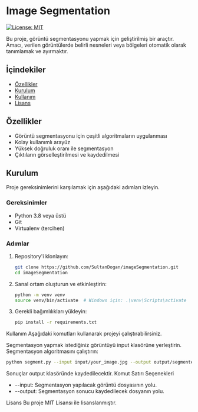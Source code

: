 # Image Segmentation

[![License: MIT](https://img.shields.io/badge/License-MIT-yellow.svg)](https://opensource.org/licenses/MIT)

Bu proje, görüntü segmentasyonu yapmak için geliştirilmiş bir araçtır. Amacı, verilen görüntülerde belirli nesneleri veya bölgeleri otomatik olarak tanımlamak ve ayırmaktır.

## İçindekiler

- [Özellikler](#özellikler)
- [Kurulum](#kurulum)
- [Kullanım](#kullanım)
- [Lisans](#lisans)


## Özellikler

- Görüntü segmentasyonu için çeşitli algoritmaların uygulanması
- Kolay kullanımlı arayüz
- Yüksek doğruluk oranı ile segmentasyon
- Çıktıların görselleştirilmesi ve kaydedilmesi

## Kurulum

Proje gereksinimlerini karşılamak için aşağıdaki adımları izleyin.

### Gereksinimler

- Python 3.8 veya üstü
- Git
- Virtualenv (tercihen)

### Adımlar

1. Repository'i klonlayın:
   ```sh
   git clone https://github.com/SultanDogan/imageSegmentation.git
   cd imageSegmentation
2. Sanal ortam oluşturun ve etkinleştirin:
   ```sh
   python -m venv venv
   source venv/bin/activate  # Windows için: .\venv\Scripts\activate
3. Gerekli bağımlılıkları yükleyin:
   ```sh
   pip install -r requirements.txt

Kullanım
Aşağıdaki komutları kullanarak projeyi çalıştırabilirsiniz.

Segmentasyon yapmak istediğiniz görüntüyü input klasörüne yerleştirin.
Segmentasyon algoritmasını çalıştırın:
  ```sh
  python segment.py --input input/your_image.jpg --output output/segmented_image.png
  ```
Sonuçlar output klasöründe kaydedilecektir.
Komut Satırı Seçenekleri
 -  --input: Segmentasyon yapılacak görüntü dosyasının yolu.
 -  --output: Segmentasyon sonucu kaydedilecek dosyanın yolu.


Lisans
Bu proje MIT Lisansı ile lisanslanmıştır.

